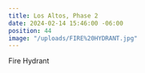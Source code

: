 ```yaml
---
title: Los Altos, Phase 2
date: 2024-02-14 15:46:00 -06:00
position: 44
image: "/uploads/FIRE%20HYDRANT.jpg"
---
```


Fire Hydrant